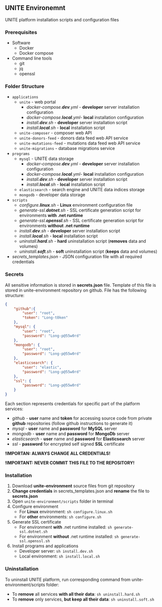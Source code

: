 ## UNITE Environemnt

UNITE platform installation scripts and configuration files

### Prerequisites
- Software
  - Docker
  - Docker compose
- Command line tools
  - git
  - jq
  - openssl
  
### Folder Structure
- `applications`
  - `unite` - web portal
    - _docker-compose.**dev**.yml_ - **developer** server installation configuration
    - _docker-compose.**local**.yml_- **local** installation configuration
    - _install.**dev**.sh_ - **developer** server installation script
    - _install.**local**.sh_ - **local** installation script
  - `unite-composer` - composer web API
  - `unite-donors-feed` - donors data feed web API service
  - `unite-mutations-feed` - mutations data feed web API service
  - `unite-migrations` - database migrations service
- `programs`
  - `mysql` - UNITE data storage
    - _docker-compose.**dev**.yml_ - **developer** server installation configuration
    - _docker-compose.**local**.yml_- **local** installation configuration
    - _install.**dev**.sh_ - **developer** server installation script
    - _install.**local**.sh_ - **local** installation script
  - `elasticsearch` - search engine and UNITE data indices storage
  - `mongodb` - developer data storage
- `scripts`
  - _configure.**linux**.sh_ - **Linux** environment configuration file
  - _generate-ssl.**dotnet**.sh_ - SSL certificate generation script for environments **with .net runtime**
  - _generate-ssl.**openssl**.sh_ - SSL certificate generation script for environments **without .net runtime**
  - _install.**dev**.sh_ - **developer** server installation script
  - _install.**local**.sh_ - **local** installation script
  - _uninstall.**hard**.sh_ - **hard** uninstallation script (**removes** data and volumes)
  - _uninstall.**soft**.sh_ - **soft** uninstallation script (**keeps** data and volumes)
- _secrets_templates.json_ - JSON configuration file with all required credentials

### Secrets
All sensitive information is stored in **secrets.json** file. Template of this file is stored in unite-environment repository on github. File has the following structure:
```json
{
    "github":{
        "user": "root",
        "token": "Long-t0ken"
    },
    "mysql": {
        "user": "root",
        "password": "Long-p@55w0rd"
    },
    "mongodb": {
        "user": "root",
        "password": "Long-p@55w0rd"
    },
    "elasticsearch": {
        "user": "elastic",
        "password": "Long-p@55w0rd"
    },
    "ssl": {
        "password": "Long-p@55w0rd"
    }
}
```
Each section represents credentials for specific part of the platform services:
- _github_ - **user** name and **token** for accessing source code from private **github** repositories (follow github instructions to generate it)
- _mysql_ - **user** name and **password** for **MySQL** server
- _mongodb_ - **user** name and **password** for **MongoDb** server
- _elasticsearch_ - **user** name and **password** for **Elasticsearch** server
- _ssl_ - **password** for encrypted self signed **SSL** certificate

**!IMPORTAN: ALWAYS CHANGE ALL CREDENTIALS!**

**!IMPORTANT: NEVER COMMIT THIS FILE TO THE REPOSITORY!**

### Installation
1. Download **unite-environment** source files from git repository
1. **Change credentials** in secrets_templates.json and **rename** the file to **secrets.json**
1. Open `unite-environment/scripts` folder in terminal
1. Configure environment
   - For **Linux** environment: `sh configure.linux.sh`
   - For **other** environments: `sh configure.sh`
1. Generate SSL certificate
   - For environment **with** .net runtime installed: `sh generate-ssl.dotnet.sh`
   - For environment **without** .net runtime installed: `sh generate-ssl.openssl.sh`
1. Install programs and applications
   - Developer server: `sh install.dev.sh`
   - Local environment: `sh install.local.sh`

### Uninstallation
To uninstall UNITE platform, run corresponding command from unite-environment/scripts folder:
- To **remove** all services **with all their data**: `sh uninstall.hard.sh`
- To **remove** only services, **but keep all their data**: `sh uninstall.soft.sh`
